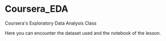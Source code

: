 # Coursera_EDA
Coursera's Exploratory Data Analysis Class

Here you can encounter the dataset used and the notebook of the lesson.
